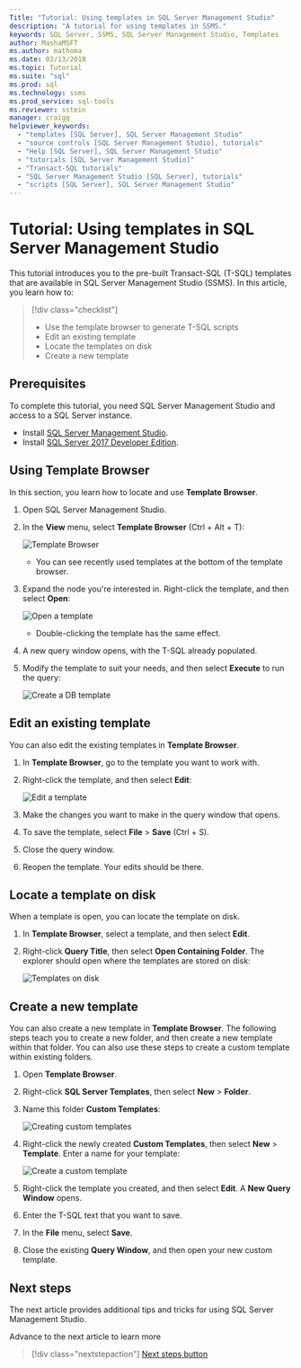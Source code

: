 ```yaml
---
Title: "Tutorial: Using templates in SQL Server Management Studio"
description: "A tutorial for using templates in SSMS." 
keywords: SQL Server, SSMS, SQL Server Management Studio, Templates
author: MashaMSFT
ms.author: mathoma
ms.date: 03/13/2018
ms.topic: Tutorial
ms.suite: "sql"
ms.prod: sql
ms.technology: ssms
ms.prod_service: sql-tools
ms.reviewer: sstein
manager: craigg
helpviewer_keywords: 
  - "templates [SQL Server], SQL Server Management Studio"
  - "source controls [SQL Server Management Studio], tutorials"
  - "Help [SQL Server], SQL Server Management Studio"
  - "tutorials [SQL Server Management Studio]"
  - "Transact-SQL tutorials"
  - "SQL Server Management Studio [SQL Server], tutorials"
  - "scripts [SQL Server], SQL Server Management Studio"
---
```


# Tutorial: Using templates in SQL Server Management Studio
This tutorial introduces you to the pre-built Transact-SQL (T-SQL) templates that are available in SQL Server Management Studio (SSMS). In this article, you learn how to:

> [!div class="checklist"]
> * Use the template browser to generate T-SQL scripts
> * Edit an existing template 
> * Locate the templates on disk
> * Create a new template
   

## Prerequisites
To complete this tutorial, you need SQL Server Management Studio and access to a SQL Server instance. 

- Install [SQL Server Management Studio](https://docs.microsoft.com/en-us/sql/ssms/download-sql-server-management-studio-ssms).
- Install [SQL Server 2017 Developer Edition](https://www.microsoft.com/en-us/sql-server/sql-server-downloads).

 

## Using Template Browser
In this section, you learn how to locate and use **Template Browser**. 

1. Open SQL Server Management Studio.
2. In the **View** menu, select **Template Browser** (Ctrl + Alt + T): 

    ![Template Browser](media/templates-ssms/templatebrowser.png)
    - You can see recently used templates at the bottom of the template browser.

3. Expand the node you're interested in. Right-click the template, and then select **Open**:

    ![Open a template](media/templates-ssms/opentemplate.png)
    - Double-clicking the template has the same effect.

4. A new query window opens, with the T-SQL already populated. 
5. Modify the template to suit your needs, and then select **Execute** to run the query:
    
    ![Create a DB template](media/templates-ssms/createdbtemplate.png)


## Edit an existing template
You can also edit the existing templates in **Template Browser**.  

1. In **Template Browser**, go to the template you want to work with.
2. Right-click the template, and then select **Edit**:

    ![Edit  a template](media/templates-ssms/edittemplate.png)

3. Make the changes you want to make in the query window that opens.
4. To save the template, select **File** > **Save** (Ctrl + S).
5. Close the query window.
6. Reopen the template. Your edits should be there.
 

## Locate a template on disk
When a template is open, you can locate the template on disk.

1. In **Template Browser**, select a template, and then select **Edit**.
2. Right-click **Query Title**, then select **Open Containing Folder**. 
The explorer should open where the templates are stored on disk: 

   ![Templates on disk](media/templates-ssms/templatesondisk.png)
  

## Create a new template
You can also create a new template in **Template Browser**. The following steps teach you to create a new folder, and then create a new template within that folder. You can also use these steps to create a custom template within existing folders. 

1. Open **Template Browser**.
2. Right-click **SQL Server Templates**, then select **New** > **Folder**.
3. Name this folder **Custom Templates**:

    ![Creating custom templates](media/templates-ssms/creatingcustomtemplate.png)

4. Right-click the newly created **Custom Templates**, then select **New** > **Template**. Enter a name for your template:
 
    ![Create a custom template](media/templates-ssms/createnewtemplate.png)
   
5. Right-click the template you created, and then select **Edit**. A **New Query Window** opens.
6. Enter the T-SQL text that you want to save. 
7. In the **File** menu, select **Save**.
8. Close the existing **Query Window**, and then open your new custom template. 

    

## Next steps
The next article provides additional tips and tricks for using SQL Server Management Studio. 

Advance to the next article to learn more
> [!div class="nextstepaction"]
> [Next steps button](ssms-tricks.md)
